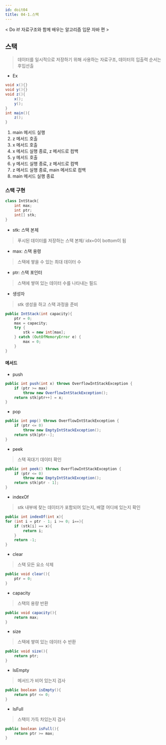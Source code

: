 ```yaml
---
id: doit04
title: 04-1.스택
---
```


< Do it! 자료구조와 함께 배우는 알고리즘 입문 자바 편 >

## 스택
> 데이터를 일시적으로 저장하기 위해 사용하는 자료구조, 데이터의 입출력 순서는 후입선출

- Ex
```java
void x(){}
void y(){}
void z(){
    x();
    y();
}
int main(){
    z();
}
```
1. main 메서드 실행
2. z 메서드 호출
3. x 메서드 호출
4. x 메서드 실행 종료, z 메서드로 컴백
5. y 메서드 호출
6. y 메서드 실행 종료, z 메서드로 컴백
7. z 메서드 실행 종료, main 메서드로 컴백
8. main 메서드 실행 종료

### 스택 구현
```java
class IntStack{
    int max;
    int ptr;
    int[] stk;
}
```
- stk: 스택 본체
> 푸시된 데이터를 저장하는 스택 본체/ idx=0이 bottom이 됨
- max: 스택 용령
> 스택에 쌓을 수 있는 최대 데이터 수
- ptr: 스택 포인터
> 스택에 쌓여 있는 데이터 수를 나타내는 필드
- 생성자
> stk 생성을 하고 스택 과정을 준비
```java
public IntStack(int capacity){
    ptr = 0;
    max = capacity;
    try {
        stk = new int[max];
    } catch (OutOfMemoryError e) {
        max = 0;
    } 
}
```

#### 메서드
- push
```java
public int push(int x) throws OverflowIntStackException {
    if (ptr >= max)
        throw new OverflowIntStackException();
    return stk[ptr++] = x;
}
```
- pop
```java
public int pop() throws OverflowIntStackException {
    if (ptr <= 0)
        throw new EmptyIntStackException();
    return stk[ptr--];
}
```
- peek
> 스택 꼭대기 데이터 확인
```java
public int peek() throws OverflowIntStackException {
    if (ptr <= 0)
        throw new EmptyIntStackException();
    return stk[ptr - 1];
}
```

- indexOf
> stk 내부에 찾는 데이터가 포함되어 있는지, 배열 어디에 있는지 확인
```java
public int indexOf(int x){
for (int i = ptr - 1; i >= 0; i==){
    if (stk[i] == x){
        return i;
    }
    return -1;
}
```
- clear
> 스택 모든 요소 삭제
```java
public void clear(){
    ptr = 0;
}
```
- capacity
> 스택의 용량 반환
```java
public void capacity(){
    return max;
}
```
- size
> 스택에 쌓여 있는 데이터 수 반환
```java
public void size(){
    return ptr;
}
```
- IsEmpty
> 메서드가 비어 있는지 검사
```java
public boolean isEmpty(){
    return ptr <= 0;
}
```
- IsFull
> 스택이 가득 차있는지 검사
```java
public boolean isFull(){
    return ptr >= max;
}
```